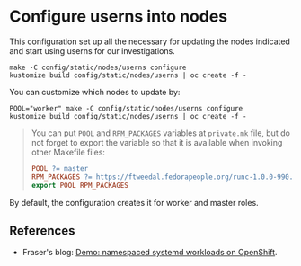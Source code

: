 # Configure userns into nodes

This configuration set up all the necessary for updating the nodes indicated
and start using userns for our investigations.

```shell
make -C config/static/nodes/userns configure
kustomize build config/static/nodes/userns | oc create -f -
```

You can customize which nodes to update by:

```shell
POOL="worker" make -C config/static/nodes/userns configure
kustomize build config/static/nodes/userns | oc create -f -
```

> You can put `POOL` and `RPM_PACKAGES` variables at `private.mk` file, but do
> not forget to export the variable so that it is available when invoking other
> Makefile files:
>
> ```Makefile
> POOL ?= master
> RPM_PACKAGES ?= https://ftweedal.fedorapeople.org/runc-1.0.0-990.rhaos4.8.gitcd80260.el8.x86_64.rpm make configure
> export POOL RPM_PACKAGES
> ```

By default, the configuration creates it for worker and master roles.

## References

- Fraser's blog: [Demo: namespaced systemd workloads on OpenShift](https://frasertweedale.github.io/blog-redhat/posts/2021-07-22-openshift-systemd-workload-demo.html).
